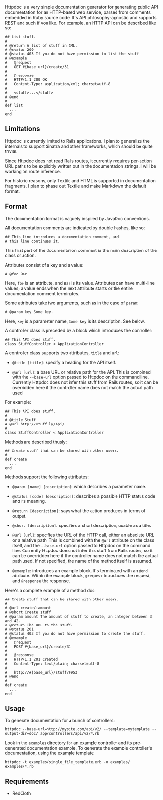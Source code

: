 Httpdoc is a very simple documentation generator for generating public API documentation for an HTTP-based web service, parsed from comments embedded in Ruby source code. It's API philosophy-agnostic and supports REST and such if you like. For example, an HTTP API can be described like so:

    ## List stuff.
    #
    # @return A list of stuff in XML.
    # @status 200
    # @status 403 If you do not have permission to list the stuff.
    # @example
    #   @request
    #   GET #{base_url}/create/31
    #   
    #   @response
    #   HTTP/1.1 200 OK
    #   Content-Type: application/xml; charset=utf-8
    #
    #   <stuff>...</stuff>
    # @end
    #
    def list
      ...
    end

Limitations
-----------

Httpdoc is currently limited to Rails applications. I plan to generalize the internals to support Sinatra and other frameworks, which should be quite trivial.

Since Httpdoc does not read Rails routes, it currently requires per-action URL paths to be explicitly written out in the documentation strings. I will be working on route inference.

For historic reasons, only Textile and HTML is supported in documentation fragments. I plan to phase out Textile and make Markdown the default format.

Format
------

The documentation format is vaguely inspired by JavaDoc conventions.

All documentation comments are indicated by double hashes, like so:

    ## This line introduces a documentation comment, and
    # this line continues it.

This first part of the documentation comment is the main description of the class or action.

Attributes consist of a key and a value:

    # @foo Bar

Here, `foo` is an attribute, and `Bar` is its value. Attributes can have multi-line values; a value ends when the next attribute starts or the entire documentation comment terminates.

Some attributes take two arguments, such as in the case of `param`:

    # @param key Some key.
    
Here, `key` is a parameter name, `Some key` is its description. See below.

A controller class is preceded by a block which introduces the controller:

    ## This API does stuff.
    class StuffController < ApplicationController
    
A controller class supports two attributes, `title` and `url`:

* `@title [title]`: specify a heading for the API itself.
    
* `@url [url]`: a base URL or relative path for the API. This is combined with the `--base-url` option passed to Httpdoc on the command line. Currently Httpdoc does not infer this stuff from Rails routes, so it can be overridden here if the controller name does not match the actual path used.

For example:

    ## This API does stuff.
    #
    # @title Stuff
    # @url http://stuff.ly/api/
    #
    class StuffController < ApplicationController

Methods are described thusly:

    ## Create stuff that can be shared with other users.
    #
    def create
      ...
    end
    
Methods support the following attributes:

* `@param [name] [description]`: which describes a parameter name.

* `@status [code] [description]`: describes a possible HTTP status code and its meaning.

* `@return [description]`: says what the action produces in terms of output.

* `@short [description]`: specifies a short description, usable as a title.

* `@url [url]`: specifies the URL of the HTTP call, either an absolute URL or a relative path. This is combined with the `@url` attribute on the class itself, and the `--base-url` option passed to Httpdoc on the command line. Currently Httpdoc does not infer this stuff from Rails routes, so it can be overridden here if the controller name does not match the actual path used. If not specified, the name of the method itself is assumed.

* `@example`: introduces an example block. It's terminated with an `@end` attribute. Within the example block, `@request` introduces the request, and `@response` the response.

Here's a complete example of a method doc:

    ## Create stuff that can be shared with other users.
    #
    # @url create/:amount
    # @short Create stuff
    # @param amount The amount of stuff to create, an integer between 3 and 42.
    # @return The URL to the stuff.
    # @status 201
    # @status 403 If you do not have permission to create the stuff.
    # @example
    #   @request
    #   POST #{base_url}/create/31
    #   
    #   @response
    #   HTTP/1.1 201 Created
    #   Content-Type: text/plain; charset=utf-8
    #
    #   http://#{base_url}/stuff/9953
    # @end
    #
    def create
      ...
    end

Usage
-----

To generate documentation for a bunch of controllers:

    httpdoc --base-url=http://mysite.com/api/v2/ --template=mytemplate --output-dir=doc/ app/controllers/api/v2/*.rb

Look in the `examples` directory for an example controller and its pre-generated documentation example. To generate the example controller's documentation, using the example template:

    httpdoc -t examples/single_file_template.erb -o examples/ examples/*.rb
    
Requirements
------------

* RedCloth
